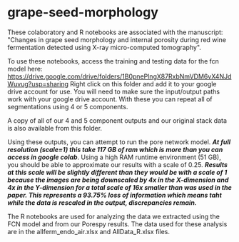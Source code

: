 # grape-seed-morphology

These colaboratory and R notebooks are associated with the manuscript: "Changes in grape seed morphology and internal porosity during red wine fermentation detected using X-ray micro-computed tomography". 

To use these notebooks, access the training and testing data for the fcn model here: https://drive.google.com/drive/folders/1B0pnePlngX87RxbNmVDM6vX4NJdWuvug?usp=sharing
Right click on this folder and add it to your google drive account for use. You will need to make sure the input/output paths work with your google drive account.
With these you can repeat all of segmentations using 4 or 5 components.

A copy of all of our 4 and 5 component outputs and our original stack data is also available from this folder.

Using these outputs, you can attempt to run the pore network model. ***At full resolution (scale=1) this take 117 GB of ram which is more than you can access in google colab***. Using a high RAM runtime environment (51 GB), you should be able to approximate our results with a scale of 0.25. ***Results at this scale will be slightly different than they would be with a scale of 1 because the images are being downscaled by 4x in the X-dimension and 4x in the Y-dimension for a total scale of 16x smaller than was used in the paper. This represents a 93.75% loss of information which means taht while the data is rescaled in the output, discrepancies remain.***

The R notebooks are used for analyzing the data we extracted using the FCN model and from our Porespy results. The data used for these analysis are in the allferm_endo_air.xlsx and AllData_R.xlsx files. 
